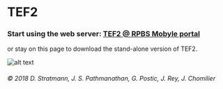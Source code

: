 # TEF2
### Start using the web server: [TEF2 @ RPBS Mobyle portal](http://mobyle.rpbs.univ-paris-diderot.fr/cgi-bin/portal.py?form=TEF#forms::TEF "TEF2 web server")

or stay on this page to download the stand-alone version of TEF2.

![alt text][logo]

[logo]: https://raw.githubusercontent.com/bibip-impmc/tef2/master/tef2_mini.png




###### © 2018 D. Stratmann, J. S. Pathmanathan, G. Postic, J. Rey, J. Chomilier
